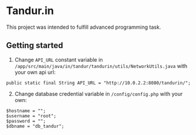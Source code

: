 # Tandur.in

This project was intended to fulfill advanced programming task.

## Getting started
1. Change `API_URL` constant variable in `/app/src/main/java/in/tandur/tandurin/utils/NetworkUtils.java` with your own api url:
```
public static final String API_URL = "http://10.0.2.2:8080/tandurin/";
```
2. Change database credential variable in `/config/config.php` with your own:
```
$hostname = "";
$username = "root";
$password = "";
$dbname = "db_tandur"; 
```

